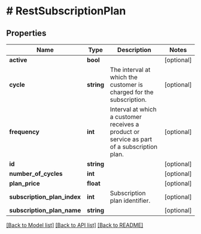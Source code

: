 # # RestSubscriptionPlan

## Properties

Name | Type | Description | Notes
------------ | ------------- | ------------- | -------------
**active** | **bool** |  | [optional]
**cycle** | **string** | The interval at which the customer is charged for the subscription. | [optional]
**frequency** | **int** | Interval at which a customer receives a product or service as part of a subscription plan. | [optional]
**id** | **string** |  | [optional]
**number_of_cycles** | **int** |  | [optional]
**plan_price** | **float** |  | [optional]
**subscription_plan_index** | **int** | Subscription plan identifier. | [optional]
**subscription_plan_name** | **string** |  | [optional]

[[Back to Model list]](../../README.md#models) [[Back to API list]](../../README.md#endpoints) [[Back to README]](../../README.md)
